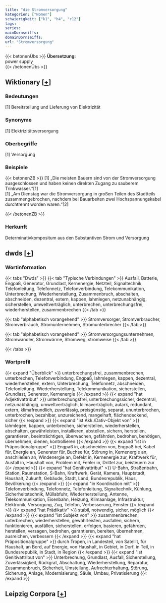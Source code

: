 ```yaml
---
title: "die Stromversorgung"
kategorien: ["Nomen"]
schwierigkeit: ["k1", "h4", "r12"]
tags:
series:
mainDornseiffs:
domainDornseiffs:
url: "Stromversorgung"
---
```


{{< betonenÜbs >}}
**Übersetzung:**  
power  supply  
{{< /betonenÜbs >}}

## Wiktionary [[+](https://de.wiktionary.org/wiki/Stromversorgung)]

### Bedeutungen
[1] Bereitstellung und Lieferung von Elektrizität  

### Synonyme
[1] Elektrizitätsversorgung  

### Oberbegriffe
[1] Versorgung  

### Beispiele
{{< betonenZB >}}
[1] „Die meisten Bauern sind von der Stromversorgung ausgeschlossen und haben keinen direkten Zugang zu sauberem Trinkwasser.“[1]  
[1] „Am Dienstag war die Stromversorgung in großen Teilen des Stadtteils zusammengebrochen, nachdem bei Bauarbeiten zwei Hochspannungskabel durchtrennt worden waren.“[2]  

{{< /betonenZB >}}
### Herkunft
Determinativkompositum aus den Substantiven Strom und Versorgung  



## dwds [[+](https://www.dwds.de/wb/Stromversorgung)]

### Wortinformation
{{< tabs "Dwds" >}}
{{< tab "Typische Verbindungen" >}}
Ausfall, Batterie, Engpaß, Generator, Grundlast, Kernenergie, Netzteil, Signaltechnik, Telefonleitung, Telefonnetz, Telefonverbindung, Telekommunikation, Unterbrechung, Wiederherstellung, Zusammenbruch, abschalten, abschneiden, dezentral, extern, kappen, lahmlegen, netzunabhängig, sicherstellen, umweltverträglich, unterbrechen, unterbrechungsfrei, wiederherstellen, zusammenbrechen
{{< /tab >}}

{{< tab "alphabetisch vorangehend" >}}
Stromversorger, Stromverbraucher, Stromverbrauch, Stromunternehmen, Stromunterbrecher
{{< /tab >}}

{{< tab "alphabetisch vorangehend" >}}
Stromversorgungsunternehmen, Stromwandler, Stromwärme, Stromweg, stromweise
{{< /tab >}}

{{< /tabs >}}

### Wortprofil
{{< expand "Überblick" >}} unterbrechungsfrei, zusammenbrechen, unterbrechen, Telefonverbindung, Engpaß, lahmlegen, kappen, dezentral, wiederherstellen, extern, Unterbrechung, Telefonnetz, abschneiden, Telefonleitung, Wiederherstellung, Telekommunikation, sicherstellen, Grundlast, Generator, Kernenergie {{< /expand >}}
{{< expand "hat Adjektivattribut" >}} unterbrechungsfrei, unterbrechungssicher, dezentral, netzunabhängig, umweltverträglich, klimaverträglich, autark, redundant, extern, klimafreundlich, zuverlässig, preisgünstig, separat, ununterbrochen, unterbrochen, bezahlbar, unzureichend, mangelhaft, flächendeckend, sicher {{< /expand >}}
{{< expand "ist Akk./Dativ-Objekt von" >}} lahmlegen, kappen, unterbrechen, sicherstellen, wiederherstellen, abschalten, gewährleisten, installieren, abstellen, sichern, herstellen, garantieren, beeinträchtigen, überwachen, gefährden, bedrohen, benötigen, übernehmen, dienen, kontrollieren {{< /expand >}}
{{< expand "ist in Präpositionalgruppe" >}} Engpaß in, abschneiden von, Engpaß bei, Kabel für, Energie an, Generator für, Buchse für, Störung in, Kernenergie an, anschließen an, Windenergie an, Defekt in, Kernenergie zur, Kraftwerk für, Ausfall in, Haushalt von, Problem mit, Fehler in, Drittel zur, beisteuern zur {{< /expand >}}
{{< expand "hat Genitivattribut" >}} U-Bahn, Straßenbahn, Station, Raumstation, S-Bahn, Kraftwerk, Gerät, Kamera, Hauptstadt, Haushalt, Zukunft, Gebäude, Stadt, Land, Bundesrepublik, Haus, Bevölkerung {{< /expand >}}
{{< expand "in Koordination mit" >}} Telefonverbindung, Telefonnetz, Telefonleitung, Signaltechnik, Kühlung, Sicherheitstechnik, Müllabfuhr, Wiederherstellung, Antenne, Telekommunikation, Eisenbahn, Heizung, Klimaanlage, Infrastruktur, Elektronik, Versorgung, Zug, Telefon, Verbesserung, Fenster {{< /expand >}}
{{< expand "hat Prädikativ" >}} stabil, notwendig, sicher, möglich {{< /expand >}}
{{< expand "ist Subjekt von" >}} zusammenbrechen, unterbrechen, wiederherstellen, gewährleisten, ausfallen, sichern, funktionieren, ausfällen, sicherstellen, erfolgen, basieren, gefährden, herstellen, versagen, bedrohen, garantieren, bereiten, übernehmen, ausreichen, verbessern {{< /expand >}}
{{< expand "hat Präpositionalgruppe" >}} durch Tropen, in Landesteil, von Satellit, für Haushalt, an Bord, auf Energie, von Haushalt, in Gebiet, in Dorf, in Teil, in Bundesrepublik, in Stadt, in Region {{< /expand >}}
{{< expand "ist Genitivattribut von" >}} Unterbrechung, Grundlast, Ausfall, Sicherstellung, Zuverlässigkeit, Rückgrat, Abschaltung, Wiederherstellung, Reparatur, Zusammenbruch, Sicherheit, Umstellung, Aufrechterhaltung, Störung, Sicherung, Anlage, Modernisierung, Säule, Umbau, Privatisierung {{< /expand >}}

## Leipzig Corpora [[+](https://corpora.uni-leipzig.de/en/res?word=Stromversorgung&corpusId=deu_newscrawl-public_2018)]

